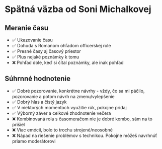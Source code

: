 # Spätná väzba od Soni Michalkovej

## Meranie času
- ✅ Ukazovanie času
- ✅ Dohoda s Romanom ohľadom officerskej role
- ✅ Presné časy aj časový priestor
- ✅ Plus nejaké poznámky k tomu
- ❌ Pohľad dole, keď si čítal poznámky, ale inak pohľad

## Súhrnné hodnotenie
- ✅ Dobré pozorovanie, konkrétne návrhy - vždy, čo sa mi páčilo, pozorovanie a potom návrh na zmenu/vylepšenie
- ✅ Dobrý hlas a čistý jazyk
- ✅ V niektorých momentoch využitie rúk, pokojne pridaj
- ✅ Výborný záver a celkové zhodnotenie večera
- ❌ Kombinovaná rola s časomeračom nie je dobré kombo, sám na to prišiel
- ❌ Viac emócií, bolo to trochu strojené/neosobné
- ❌ Nápad na riešenie problémov s technikou. Pokojne môžeš navrhnúť priamo moderátorovi